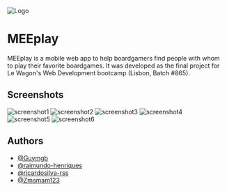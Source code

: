 
![Logo](https://res.cloudinary.com/dn5tbyplt/image/upload/c_scale,h_255/v1655224915/MEEplay_gk62ed.png)


# MEEplay

MEEplay is a mobile web app to help boardgamers find people with whom to play their favorite boardgames. 
It was developed as the final project for Le Wagon's Web Development bootcamp (Lisbon, Batch #865).



## Screenshots

![screenshot1](https://res.cloudinary.com/dn5tbyplt/image/upload/v1655225438/IMG_7221_qsxnwo.jpg)
![screenshot2](https://res.cloudinary.com/dn5tbyplt/image/upload/v1655225439/IMG_7222_j4tets.jpg)
![screenshot3](https://res.cloudinary.com/dn5tbyplt/image/upload/v1655225445/IMG_7226_kiwn0v.jpg)
![screenshot4](https://res.cloudinary.com/dn5tbyplt/image/upload/v1655225442/IMG_7225_lncbdz.jpg)
![screenshot5](https://res.cloudinary.com/dn5tbyplt/image/upload/v1655225452/IMG_7224_xy60le.jpg)
![screenshot6](https://res.cloudinary.com/dn5tbyplt/image/upload/v1655225453/IMG_7227_wgka44.jpg)

## Authors

- [@Guymgb](https://github.com/Guymgb)
- [@raimundo-henriques](https://github.com/raimundo-henriques)
- [@ricardosilva-rss](https://github.com/ricardosilva-rss)
- [@Zmsmam123](https://github.com/Zmsmam123)


